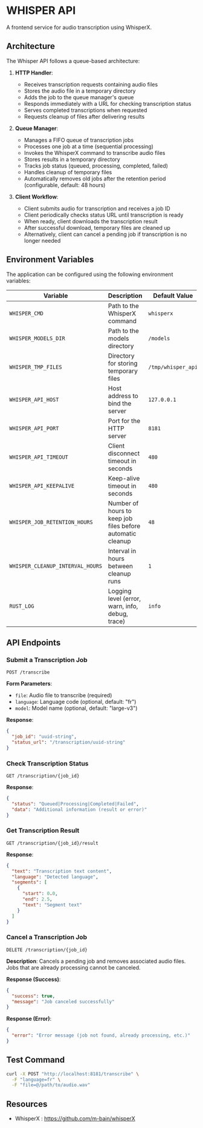 # WHISPER API

A frontend service for audio transcription using WhisperX.

## Architecture

The Whisper API follows a queue-based architecture:

1. **HTTP Handler**:
   - Receives transcription requests containing audio files
   - Stores the audio file in a temporary directory
   - Adds the job to the queue manager's queue
   - Responds immediately with a URL for checking transcription status
   - Serves completed transcriptions when requested
   - Requests cleanup of files after delivering results

2. **Queue Manager**:
   - Manages a FIFO queue of transcription jobs
   - Processes one job at a time (sequential processing)
   - Invokes the WhisperX command to transcribe audio files
   - Stores results in a temporary directory
   - Tracks job status (queued, processing, completed, failed)
   - Handles cleanup of temporary files
   - Automatically removes old jobs after the retention period (configurable, default: 48 hours)

3. **Client Workflow**:
   - Client submits audio for transcription and receives a job ID
   - Client periodically checks status URL until transcription is ready
   - When ready, client downloads the transcription result
   - After successful download, temporary files are cleaned up
   - Alternatively, client can cancel a pending job if transcription is no longer needed

## Environment Variables

The application can be configured using the following environment variables:

| Variable | Description | Default Value |
|----------|-------------|---------------|
| `WHISPER_CMD` | Path to the WhisperX command | `whisperx` |
| `WHISPER_MODELS_DIR` | Path to the models directory | `/models` |
| `WHISPER_TMP_FILES` | Directory for storing temporary files | `/tmp/whisper_api` |
| `WHISPER_API_HOST` | Host address to bind the server | `127.0.0.1` |
| `WHISPER_API_PORT` | Port for the HTTP server | `8181` |
| `WHISPER_API_TIMEOUT` | Client disconnect timeout in seconds | `480` |
| `WHISPER_API_KEEPALIVE` | Keep-alive timeout in seconds | `480` |
| `WHISPER_JOB_RETENTION_HOURS` | Number of hours to keep job files before automatic cleanup | `48` |
| `WHISPER_CLEANUP_INTERVAL_HOURS` | Interval in hours between cleanup runs | `1` |
| `RUST_LOG` | Logging level (error, warn, info, debug, trace) | `info` |

## API Endpoints

### Submit a Transcription Job

```
POST /transcribe
```

**Form Parameters**:
- `file`: Audio file to transcribe (required)
- `language`: Language code (optional, default: "fr")
- `model`: Model name (optional, default: "large-v3")

**Response**:
```json
{
  "job_id": "uuid-string",
  "status_url": "/transcription/uuid-string"
}
```

### Check Transcription Status

```
GET /transcription/{job_id}
```

**Response**:
```json
{
  "status": "Queued|Processing|Completed|Failed",
  "data": "Additional information (result or error)"
}
```

### Get Transcription Result

```
GET /transcription/{job_id}/result
```

**Response**:
```json
{
  "text": "Transcription text content",
  "language": "Detected language",
  "segments": [
    {
      "start": 0.0,
      "end": 2.5,
      "text": "Segment text"
    }
  ]
}
```

### Cancel a Transcription Job

```
DELETE /transcription/{job_id}
```

**Description**: Cancels a pending job and removes associated audio files. Jobs that are already processing cannot be canceled.

**Response (Success)**:
```json
{
  "success": true,
  "message": "Job canceled successfully"
}
```

**Response (Error)**:
```json
{
  "error": "Error message (job not found, already processing, etc.)"
}
```

## Test Command

```bash
curl -X POST "http://localhost:8181/transcribe" \
  -F "language=fr" \
  -F "file=@/path/to/audio.wav"
```

## Resources

- WhisperX : https://github.com/m-bain/whisperX

